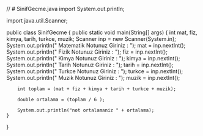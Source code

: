 // # SinifGecme.java
import System.out.println;

import java.util.Scanner;

public class SinifGecme {
    public static void main(String[] args) {
        int mat, fiz, kimya, tarih, turkce, muzik;
        Scanner inp = new Scanner(System.in);
        System.out.println(" Matematik Notunuz Giriniz : ");
        mat = inp.nextInt();
        System.out.println(" Fizik Notunuz Giriniz : ");
        fiz = inp.nextInt();
        System.out.println(" Kimya Notunuz Giriniz : ");
        kimya = inp.nextInt();
        System.out.println(" Tarih Notunuz Giriniz : ");
        tarih = inp.nextInt();
        System.out.println(" Turkce Notunuz Giriniz : ");
        turkce = inp.nextInt();
        System.out.println(" Muzik Notunuz Giriniz : ");
        muzik = inp.nextInt();

        int toplam = (mat + fiz + kimya + tarih + turkce + muzik);

        double ortalama = (toplam / 6 );

        System.out.println("not ortalamaniz " + ortalama);
    }
}
